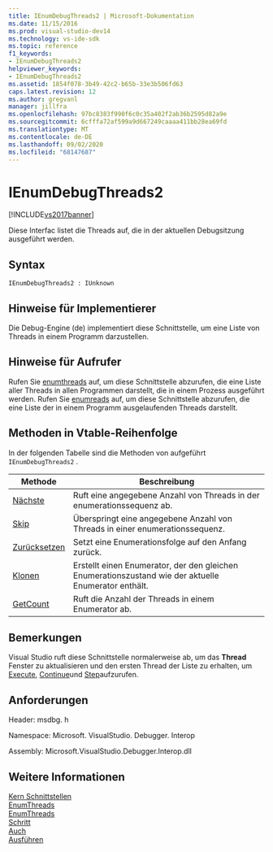 ```yaml
---
title: IEnumDebugThreads2 | Microsoft-Dokumentation
ms.date: 11/15/2016
ms.prod: visual-studio-dev14
ms.technology: vs-ide-sdk
ms.topic: reference
f1_keywords:
- IEnumDebugThreads2
helpviewer_keywords:
- IEnumDebugThreads2
ms.assetid: 1854f078-3b49-42c2-b65b-33e3b506fd63
caps.latest.revision: 12
ms.author: gregvanl
manager: jillfra
ms.openlocfilehash: 97bc8383f990f6c0c35a402f2ab36b2595d82a9e
ms.sourcegitcommit: 6cfffa72af599a9d667249caaaa411bb28ea69fd
ms.translationtype: MT
ms.contentlocale: de-DE
ms.lasthandoff: 09/02/2020
ms.locfileid: "68147687"
---
```

# <a name="ienumdebugthreads2"></a>IEnumDebugThreads2
[!INCLUDE[vs2017banner](../../../includes/vs2017banner.md)]

Diese Interfac listet die Threads auf, die in der aktuellen Debugsitzung ausgeführt werden.  
  
## <a name="syntax"></a>Syntax  
  
```  
IEnumDebugThreads2 : IUnknown  
```  
  
## <a name="notes-for-implementers"></a>Hinweise für Implementierer  
 Die Debug-Engine (de) implementiert diese Schnittstelle, um eine Liste von Threads in einem Programm darzustellen.  
  
## <a name="notes-for-callers"></a>Hinweise für Aufrufer  
 Rufen Sie [enumthreads](../../../extensibility/debugger/reference/idebugprocess2-enumthreads.md) auf, um diese Schnittstelle abzurufen, die eine Liste aller Threads in allen Programmen darstellt, die in einem Prozess ausgeführt werden. Rufen Sie [enumreads](../../../extensibility/debugger/reference/idebugprogram2-enumthreads.md) auf, um diese Schnittstelle abzurufen, die eine Liste der in einem Programm ausgelaufenden Threads darstellt.  
  
## <a name="methods-in-vtable-order"></a>Methoden in Vtable-Reihenfolge  
 In der folgenden Tabelle sind die Methoden von aufgeführt `IEnumDebugThreads2` .  
  
|Methode|Beschreibung|  
|------------|-----------------|  
|[Nächste](../../../extensibility/debugger/reference/ienumdebugthreads2-next.md)|Ruft eine angegebene Anzahl von Threads in der enumerationssequenz ab.|  
|[Skip](../../../extensibility/debugger/reference/ienumdebugthreads2-skip.md)|Überspringt eine angegebene Anzahl von Threads in einer enumerationssequenz.|  
|[Zurücksetzen](../../../extensibility/debugger/reference/ienumdebugthreads2-reset.md)|Setzt eine Enumerationsfolge auf den Anfang zurück.|  
|[Klonen](../../../extensibility/debugger/reference/ienumdebugthreads2-clone.md)|Erstellt einen Enumerator, der den gleichen Enumerationszustand wie der aktuelle Enumerator enthält.|  
|[GetCount](../../../extensibility/debugger/reference/ienumdebugthreads2-getcount.md)|Ruft die Anzahl der Threads in einem Enumerator ab.|  
  
## <a name="remarks"></a>Bemerkungen  
 Visual Studio ruft diese Schnittstelle normalerweise ab, um das **Thread** Fenster zu aktualisieren und den ersten Thread der Liste zu erhalten, um [Execute](../../../extensibility/debugger/reference/idebugprocess3-execute.md), [Continue](../../../extensibility/debugger/reference/idebugprocess3-continue.md)und [Step](../../../extensibility/debugger/reference/idebugprocess3-step.md)aufzurufen.  
  
## <a name="requirements"></a>Anforderungen  
 Header: msdbg. h  
  
 Namespace: Microsoft. VisualStudio. Debugger. Interop  
  
 Assembly: Microsoft.VisualStudio.Debugger.Interop.dll  
  
## <a name="see-also"></a>Weitere Informationen  
 [Kern Schnittstellen](../../../extensibility/debugger/reference/core-interfaces.md)   
 [EnumThreads](../../../extensibility/debugger/reference/idebugprocess2-enumthreads.md)   
 [EnumThreads](../../../extensibility/debugger/reference/idebugprogram2-enumthreads.md)   
 [Schritt](../../../extensibility/debugger/reference/idebugprocess3-step.md)   
 [Auch](../../../extensibility/debugger/reference/idebugprocess3-continue.md)   
 [Ausführen](../../../extensibility/debugger/reference/idebugprocess3-execute.md)
